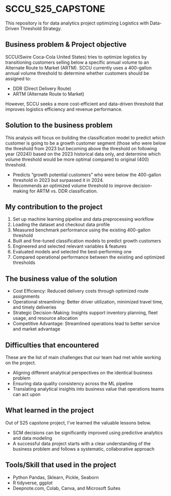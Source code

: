 # SCCU_S25_CAPSTONE
This repository is for data analytics project optimizing Logistics with Data-Driven Threshold Strategy.


## Business problem & Project objective

SCCU(Swire Coca-Cola United States) tries to optimize logistics by transitioning customers selling below a specific annual volume to an Alternate Route to Market (ARTM).
SCCU currently uses a 400-gallon annual volume threshold to determine whether customers should be assigned to:


- DDR (Direct Delivery Route)
- ARTM (Alternate Route to Market)

However, SCCU seeks a more cost-efficient and data-driven threshold that improves logistics efficiency and revenue performance.

## Solution to the business problem

This analysis will focus on building the classification model to predict which customer is going to be a growth customer segment (those who were below the threshold from 2023 but becoming above the threshold on following year (2024)) based on the 2023 historical data only, and determine which volume threshold would be more optimal compared to original (400) threshold.

- Predicts “growth potential customers” who were below the 400-gallon threshold in 2023 but surpassed it in 2024.
- Recommends an optimized volume threshold to improve decision-making for ARTM vs. DDR classification.

## My contribution to the project

1. Set up machine learning pipeline and data preprocessing workflow
2. Loading the dataset and checkout data profile
3. Measured benchmark performance using the existing 400-gallon threshold
4. Built and fine-tuned classification models to predict growth customers
5. Engineered and selected relevant variables & features
6. Evaluated models and selected the best-performing one
7. Compared operational performance between the existing and optimized thresholds

## The business value of the solution

- Cost Efficiency: Reduced delivery costs through optimized route assignments
- Operational streamlining: Better driver utilization, minimized travel time, and timely deliveries
- Strategic Decision-Making: 	Insights support inventory planning, fleet usage, and resource allocation
- Competitive Advantage: 	Streamlined operations lead to better service and market advantage

## Difficulties that encountered

These are the list of main challenges that our team had met while working on the project.

- Aligning different analytical perspectives on the identical business problem
- Ensuring data quality consistency across the ML pipeline
- Translating analytical insights into business value that operations teams can act upon

## What learned in the project

Out of S25 capstone project, I've learned the valuable lessons below.

- SCM decisions can be significantly improved using predictive analytics and data modeling
- A successful data project starts with a clear understanding of the business problem and follows a systematic, collaborative approach

## Tools/Skill that used in the project

- Python Pandas, Sklearn, Pickle, Seaborn
- R tidyverse, ggplot
- Deepnote.com, Colab, Canva, and Microsoft Suites
